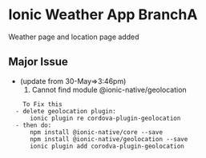 # Ionic Weather App BranchA
  Weather page and location page added
## Major Issue
  * (update from 30-May=>3:46pm) 
    1. Cannot find module @ionic-native/geolocation
  ```
      To Fix this
    - delete geolocation plugin:
        ionic plugin re cordova-plugin-geolocation
    - then do:
        npm install @ionic-native/core --save
        npm install @ionic-native/geolocation --save
        ionic plugin add corodva-plugin-geolocation
  ```
